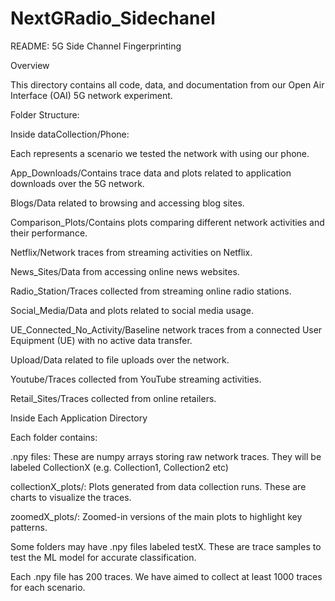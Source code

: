 # NextGRadio_Sidechanel

README: 5G Side Channel Fingerprinting

Overview

This directory contains all code, data, and documentation from our Open Air Interface (OAI) 5G network 
experiment.

Folder Structure:

Inside dataCollection/Phone:

Each represents a scenario we tested the network with using our phone.

App_Downloads/Contains trace data and plots related to application downloads over the 5G network.

Blogs/Data related to browsing and accessing blog sites.

Comparison_Plots/Contains plots comparing different network activities and their performance.

Netflix/Network traces from streaming activities on Netflix.

News_Sites/Data from accessing online news websites.

Radio_Station/Traces collected from streaming online radio stations.

Social_Media/Data and plots related to social media usage.

UE_Connected_No_Activity/Baseline network traces from a connected User Equipment (UE) with no active data transfer.

Upload/Data related to file uploads over the network.

Youtube/Traces collected from YouTube streaming activities.

Retail_Sites/Traces collected from online retailers.

Inside Each Application Directory

Each folder contains:

.npy files: These are numpy arrays storing raw network traces. They will be labeled CollectionX (e.g. Collection1, Collection2 etc)

collectionX_plots/: Plots generated from data collection runs. These are charts to visualize the traces.

zoomedX_plots/: Zoomed-in versions of the main plots to highlight key patterns.

Some folders may have .npy files labeled testX. These are trace samples to test the ML model for accurate classification.

Each .npy file has 200 traces. We have aimed to collect at least 1000 traces for each scenario.



